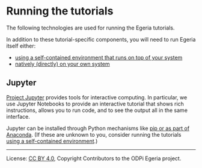 <!-- SPDX-License-Identifier: CC-BY-4.0 -->
<!-- Copyright Contributors to the ODPi Egeria project. -->

# Running the tutorials

The following technologies are used for running the Egeria tutorials.

In addition to these tutorial-specific components, you will need to run Egeria itself either:

- [using a self-contained environment that runs on top of your system](running-self-contained.md)
- [natively (directly) on your own system](running-natively.md)

## Jupyter

[Project Jupyter](https://jupyter.org) provides tools for interactive computing. In particular, we use
Jupyter Notebooks to provide an interactive tutorial that shows rich instructions, allows you to run
code, and to see the output all in the same interface.

Jupyter can be installed through Python mechanisms like [pip or as part of Anaconda](https://jupyter.org/install.html).
(If these are unknown to you, consider running the tutorials [using a self-contained environment](running-self-contained.md).)


----
License: [CC BY 4.0](https://creativecommons.org/licenses/by/4.0/),
Copyright Contributors to the ODPi Egeria project.
